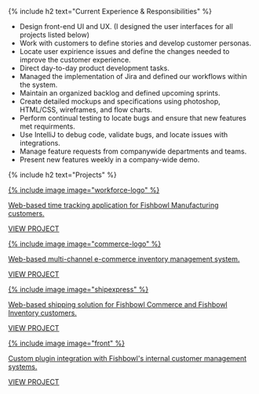 {% include h2 text="Current Experience & Responsibilities" %}

- Design front-end UI and UX. (I designed the user interfaces for all projects listed below)
- Work with customers to define stories and develop customer personas.
- Locate user expirience issues and define the changes needed to improve the customer experience.
- Direct day-to-day product development tasks.
- Managed the implementation of Jira and defined our workflows within the system.
- Maintain an organized backlog and defined upcoming sprints.
- Create detailed mockups and specifications using photoshop, HTML/CSS, wireframes, and flow charts.
- Perform continual testing to locate bugs and ensure that new features met requirments.
- Use IntelliJ to debug code, validate bugs, and locate issues with integrations.
- Manage feature requests from companywide departments and teams.
- Present new features weekly in a company-wide demo.

{% include h2 text="Projects" %}

<div class="row cards">
  <div class="col-xs-4">
    <a href="/workforce/">
      <div class="card shadow">
        <div class="logo">
          {% include image image="workforce-logo" %}
        </div>
        <div class="content">
          <p>Web-based time tracking application for Fishbowl Manufacturing customers. </p>
        </div>
        <div class="link">
          <p>VIEW PROJECT</p>
        </div>
      </div>
    </a>
  </div>
  <div class="col-xs-4">
    <a href="/commerce/">
      <div class="card shadow">
        <div class="logo">
          {% include image image="commerce-logo" %}
        </div>
        <div class="content">
          <p>Web-based multi-channel e-commerce inventory management system.</p>
        </div>
        <div class="link">
          <p>VIEW PROJECT</p>
        </div>
      </div>
    </a>
  </div>
  <div class="col-xs-4">
    <a href="/shipexpress/">
      <div class="card shadow">
        <div class="logo">
          {% include image image="shipexpress" %}
        </div>
        <div class="content">
          <p>Web-based shipping solution for Fishbowl Commerce and Fishbowl Inventory customers. </p>
        </div>
        <div class="link">
          <p>VIEW PROJECT</p>
        </div>
      </div>
    </a>
  </div>
</div>
<div class="row cards">
  <div class="col-xs-4">
    <a href="/front/">
      <div class="card shadow">
        <div class="logo">
          {% include image image="front" %}
        </div>
        <div class="content">
          <p>Custom plugin integration with Fishbowl's internal customer management systems. </p>
        </div>
        <div class="link">
          <p>VIEW PROJECT</p>
        </div>
      </div>
    </a>
  </div>
</div>

